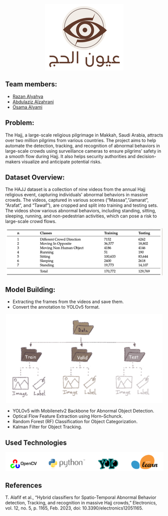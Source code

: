 



<p align="center">
   <img src='image/logo.png' width=250>
</p>

## Team members:
   - [Razan Alyahya](https://github.com/RazanAlyahya)
   - [Abdulaziz Alzahrani](https://github.com/Aziz-Zahrani)
   - [Osama Alyami](https://github.com/oddissblue)


## Problem:
The Hajj, a large-scale religious pilgrimage in Makkah, Saudi Arabia, attracts over two million pilgrims from various countries. The project aims to help automate the detection, tracking, and recognition of abnormal behaviors in large-scale crowds using surveillance cameras to ensure pilgrims’ safety in a smooth flow during Hajj. It also helps security authorities and decision-makers visualize and anticipate potential risks.

## Dataset Overview:
The HAJJ dataset is a collection of nine videos from the annual Hajj religious event, capturing individuals' abnormal behaviors in massive crowds. The videos, captured in various scenes (“Massaa”,“Jamarat”, “Arafat”, and “Tawaf”), are cropped and split into training and testing sets. The videos show various abnormal behaviors, including standing, sitting, sleeping, running, and non-pedestrian activities, which can pose a risk to large-scale crowd flows.

<p align="center">
   <img src='image/DataSet2.png' width=500>
</p>

## Model Building:
- Extracting the frames from the videos and save them.
- Convert the annotation to YOLOv5 format.
 <p align="center">  
<img src='image/DataSet.png' width=500>
 </p>

- YOLOv5 with Mobilenetv2 Backbone for Abnormal Object Detection.
- Optical Flow Feature Extraction using Horn–Schunck.
- Random Forest (RF) Classification for Object Categorization.
- Kalman Filter for Object Tracking.

## Used Technologies 
<p align="center">  
<img src='image/Technologies.png' width=900>
 </p>

## References
T. Alafif et al., “Hybrid classifiers for Spatio-Temporal Abnormal Behavior detection, Tracking, and recognition in massive Hajj crowds,” Electronics, vol. 12, no. 5, p. 1165, Feb. 2023, doi: 10.3390/electronics12051165.


